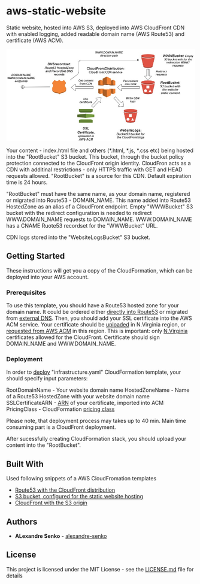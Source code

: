 # aws-static-website

Static website, hosted into AWS S3, deployed into AWS CloudFront CDN with enabled logging, added readable domain name (AWS Route53) and certificate (AWS ACM).

![Static website architecture](https://raw.githubusercontent.com/alexandre-senko/aws-static-website/master/AWS_static_website_architecture.jpg)

Your content - index.html file and others (*.html, *.js, *.css etc) being hosted into the "RootBucket" S3 bucket. This bucket, through the bucket policy protection connected to the CloudFront origin identity. CloudFron acts as a CDN with additinal restrictions - only HTTPS traffic with GET and HEAD requests allowed. "RootBucket" is a source for this CDN. Default expiration time is 24 hours.

"RootBucket" must have the same name, as your domain name, registered or migrated into Route53 - DOMAIN_NAME. This name added into Route53 HostedZone as an alias of a CloudFront endpoint. Empty "WWWBucket" S3 bucket with the redirect configuration is needed to redirect WWW.DOMAIN_NAME requests to DOMAIN_NAME. WWW.DOMAIN_NAME has a CNAME Ruote53 recordset for the "WWWBucket" URL.

CDN logs stored into the "WebsiteLogsBucket" S3 bucket.  

## Getting Started

These instructions will get you a copy of the CloudFormation, which can be deployed into your AWS account.

### Prerequisites

To use this template, you should have a Route53 hosted zone for your domain name. It could be ordered either [directly into Route53](https://docs.aws.amazon.com/en_us/Route53/latest/DeveloperGuide/domain-register.html) or migrated from [external DNS](https://docs.aws.amazon.com/en_us/Route53/latest/DeveloperGuide/domain-transfer-to-route-53.html).
Then, you should add your SSL certificate into the AWS ACM service. Your certificate should be [uploaded](https://docs.aws.amazon.com/en_us/acm/latest/userguide/import-certificate.html) in N.Virginia region, or [requested from AWS ACM](https://docs.aws.amazon.com/en_us/acm/latest/userguide/gs-acm-request-public.html) in this region. This is important: only [N.Virginia](https://docs.aws.amazon.com/acm/latest/userguide/acm-regions.html) certificates allowed for the CloudFront. Certificate should sign DOMAIN_NAME and WWW.DOMAIN_NAME.


### Deployment

In order to [deploy](https://docs.aws.amazon.com/AWSCloudFormation/latest/UserGuide/cfn-console-create-stack.html) "infrastructure.yaml" CloudFormation template, your should specify input parameters:

RootDomainName - Your website domain name
HostedZoneName - Name of a Route53 HostedZone with your website domain name
SSLCertificateARN - [ARN](https://docs.aws.amazon.com/general/latest/gr/aws-arns-and-namespaces.html) of your certificate, imported into ACM
PricingClass - CloudFormation [pricing class](https://docs.aws.amazon.com/AmazonCloudFront/latest/DeveloperGuide/PriceClass.html)

Please note, that deployment process may takes up to 40 min. Main time consuming part is a CloudFront deployment.

After sucessfully creating CloudFormation stack, you should upload your content into the "RootBucket".  


## Built With

Used following snippets of a AWS CloudFromation templates 
* [Route53 with the CloudFront distribution](https://docs.aws.amazon.com/AWSCloudFormation/latest/UserGuide/quickref-route53.html#w2ab1c17c23c81c11)
* [S3 bucket, configured for the static website hosting](https://docs.aws.amazon.com/AWSCloudFormation/latest/UserGuide/quickref-s3.html#scenario-s3-bucket-website-customdomain)
* [CloudFront with the S3 origin](https://docs.aws.amazon.com/AWSCloudFormation/latest/UserGuide/quickref-cloudfront.html#scenario-cloudfront-s3origin)

## Authors

* **ALexandre Senko** - [alexandre-senko](https://github.com/alexandre-senko/)


## License

This project is licensed under the MIT License - see the [LICENSE.md](LICENSE.md) file for details


